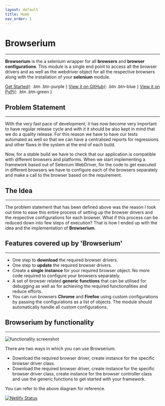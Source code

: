 ```yaml
---
layout: default
title: Home
nav_order: 1
---
```


# Browserium
------------------------------------------------------------------------------------------

<!-- ![Browserium logo](https://farm2.staticflickr.com/1742/41852028144_642310d9b6_m.jpg) -->

**Browserium** is the a selenium wrapper for all **browsers** and **browser** **configurations**. This module is a single end point to access all the browser drivers and as well as the webdriver object for all the respective browsers along with the installation of your **selenium** module.

[Get Started](https://browserium.in/browserium/navigation/installation.html){: .btn .btn-purple }
[View it on GitHub](https://github.com/browserium/Browserium){: .btn .btn-blue }
[View it on PyPi](https://pypi.org/project/browserium/){: .btn .btn-green }

## Problem Statement
------------------------------------------------------------------------------------------
With the very fast pace of development, it has now become very important to have regular release cycle and with it it should be also kept in mind that we do a quality release. For this reason we have to have our tests automated as well so that we can have a centralised reports for regressions and other flaws in the system at the end of each build.

Now, for a stable build we have to check that our application is compatible with different browsers and platforms. When we start implementing a framework based out of Selenium WebDriver, for the code to get executed in different browsers we have to configure each of the browsers separately and make a call to the browser based on the requirement.

## The Idea
------------------------------------------------------------------------------------------
The problem statement that has been defined above was the reason I took out time to ease this entire process of setting up the browser drivers and the respective configurations for each browser. What if this process can be reduced down into few steps of execution? That is how I ended up with the idea and the implementation of **Browserium**.

## Features covered up by 'Browserium'
------------------------------------------------------------------------------------------
*   One step to **download** the required browser drivers.
*   One step to **update** the required browser drivers.
*   Create a **single** **instance** for your required browser object. No more code required to configure your browsers separately.
*   A set of browser related **generic** **functions** that can be utilised for debugging as well as for achieving the required functionalities and reduce efforts.
*   You can run browsers **Chrome** and **Firefox** using custom configurations by passing the configurations as a list of objects. The module should automatically handle all custom configurations.

## Browserium by functionality
------------------------------------------------------------------------------------------

![functionality screenshot](https://farm2.staticflickr.com/1750/41853754714_971a727962.jpg)

There are two ways in which you can use Browserium.

*   Download the required browser driver, create instance for the specific browser driver class.
*   Download the required browser driver, create instance for the specific browser driver class, create instance for the browser controller class and use the generic functions to get started with your framework.

You can refer to the above diagram for reference.

[![Netlify Status](https://api.netlify.com/api/v1/badges/57a23065-8f12-47d2-bbcb-c83b6988adee/deploy-status)](https://app.netlify.com/sites/browserium/deploys)
